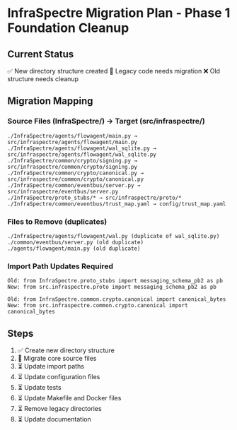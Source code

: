 # InfraSpectre Migration Plan - Phase 1 Foundation Cleanup

## Current Status
✅ New directory structure created
🔄 Legacy code needs migration
❌ Old structure needs cleanup

## Migration Mapping

### Source Files (InfraSpectre/) → Target (src/infraspectre/)
```
./InfraSpectre/agents/flowagent/main.py → src/infraspectre/agents/flowagent/main.py
./InfraSpectre/agents/flowagent/wal_sqlite.py → src/infraspectre/agents/flowagent/wal_sqlite.py
./InfraSpectre/common/crypto/signing.py → src/infraspectre/common/crypto/signing.py
./InfraSpectre/common/crypto/canonical.py → src/infraspectre/common/crypto/canonical.py
./InfraSpectre/common/eventbus/server.py → src/infraspectre/eventbus/server.py
./InfraSpectre/proto_stubs/* → src/infraspectre/proto/*
./InfraSpectre/common/eventbus/trust_map.yaml → config/trust_map.yaml
```

### Files to Remove (duplicates)
```
./InfraSpectre/agents/flowagent/wal.py (duplicate of wal_sqlite.py)
./common/eventbus/server.py (old duplicate)
./agents/flowagent/main.py (old duplicate)
```

### Import Path Updates Required
```
Old: from InfraSpectre.proto_stubs import messaging_schema_pb2 as pb
New: from src.infraspectre.proto import messaging_schema_pb2 as pb

Old: from InfraSpectre.common.crypto.canonical import canonical_bytes
New: from src.infraspectre.common.crypto.canonical import canonical_bytes
```

## Steps
1. ✅ Create new directory structure
2. 🔄 Migrate core source files
3. ⏳ Update import paths
4. ⏳ Update configuration files
5. ⏳ Update tests
6. ⏳ Update Makefile and Docker files
7. ⏳ Remove legacy directories
8. ⏳ Update documentation
